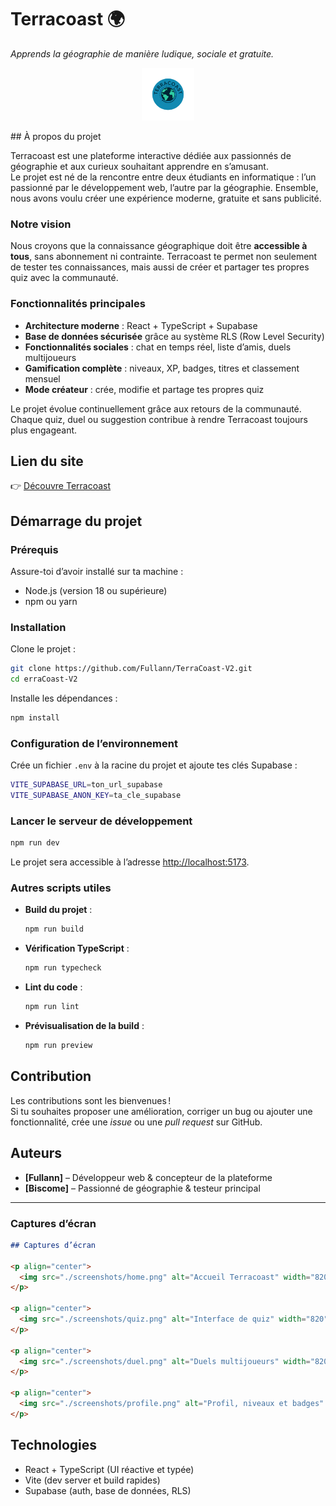 

# Terracoast 🌍  
*Apprends la géographie de manière ludique, sociale et gratuite.*
<p align="center">
  <img src="./public/logo.png" alt="Logo Terracoast" height="84" />
</p>
## À propos du projet

Terracoast est une plateforme interactive dédiée aux passionnés de géographie et aux curieux souhaitant apprendre en s’amusant.  
Le projet est né de la rencontre entre deux étudiants en informatique : l’un passionné par le développement web, l’autre par la géographie. Ensemble, nous avons voulu créer une expérience moderne, gratuite et sans publicité.

### Notre vision

Nous croyons que la connaissance géographique doit être **accessible à tous**, sans abonnement ni contrainte. Terracoast te permet non seulement de tester tes connaissances, mais aussi de créer et partager tes propres quiz avec la communauté.

### Fonctionnalités principales

- **Architecture moderne** : React + TypeScript + Supabase  
- **Base de données sécurisée** grâce au système RLS (Row Level Security)  
- **Fonctionnalités sociales** : chat en temps réel, liste d’amis, duels multijoueurs  
- **Gamification complète** : niveaux, XP, badges, titres et classement mensuel  
- **Mode créateur** : crée, modifie et partage tes propres quiz  

Le projet évolue continuellement grâce aux retours de la communauté.  
Chaque quiz, duel ou suggestion contribue à rendre Terracoast toujours plus engageant.

## Lien du site

👉 [Découvre Terracoast](https://terracoast.ch)

## Démarrage du projet

### Prérequis

Assure-toi d’avoir installé sur ta machine :
- Node.js (version 18 ou supérieure)
- npm ou yarn

### Installation

Clone le projet :

```bash
git clone https://github.com/Fullann/TerraCoast-V2.git
cd erraCoast-V2
```

Installe les dépendances :

```bash
npm install
```

### Configuration de l’environnement

Crée un fichier `.env` à la racine du projet et ajoute tes clés Supabase :

```bash
VITE_SUPABASE_URL=ton_url_supabase
VITE_SUPABASE_ANON_KEY=ta_cle_supabase
```

### Lancer le serveur de développement

```bash
npm run dev
```

Le projet sera accessible à l’adresse [http://localhost:5173](http://localhost:5173).

### Autres scripts utiles

- **Build du projet** :  
  ```bash
  npm run build
  ```
- **Vérification TypeScript** :  
  ```bash
  npm run typecheck
  ```
- **Lint du code** :  
  ```bash
  npm run lint
  ```
- **Prévisualisation de la build** :  
  ```bash
  npm run preview
  ```

## Contribution

Les contributions sont les bienvenues !  
Si tu souhaites proposer une amélioration, corriger un bug ou ajouter une fonctionnalité, crée une *issue* ou une *pull request* sur GitHub.

## Auteurs

- **[Fullann]** – Développeur web & concepteur de la plateforme  
- **[Biscome]** – Passionné de géographie & testeur principal  

***

### Captures d’écran

```markdown
## Captures d’écran

<p align="center">
  <img src="./screenshots/home.png" alt="Accueil Terracoast" width="820" />
</p>

<p align="center">
  <img src="./screenshots/quiz.png" alt="Interface de quiz" width="820" />
</p>

<p align="center">
  <img src="./screenshots/duel.png" alt="Duels multijoueurs" width="820" />
</p>

<p align="center">
  <img src="./screenshots/profile.png" alt="Profil, niveaux et badges" width="820" />
</p>
```

## Technologies
- React + TypeScript (UI réactive et typée)  
- Vite (dev server et build rapides)  
- Supabase (auth, base de données, RLS)  
